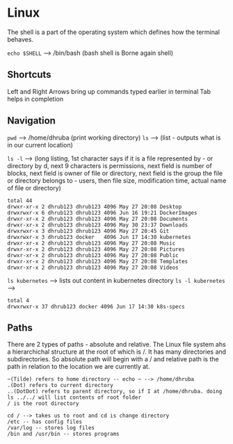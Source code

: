 # Linux

The shell is a part of the operating system which defines how the terminal behaves.

  `echo $SHELL` --> /bin/bash (bash shell is Borne again shell)

## Shortcuts
Left and Right Arrows bring up commands typed earlier in terminal
Tab helps in completion

## Navigation

`pwd` --> /home/dhruba (print working directory)
`ls` --> (list - outputs what is in our current location)

`ls -l` --> (long listing, 1st character says if it is a file represented by - or directory by d, next 9 characters is permissions, next field is number of blocks,
next field is owner of file or directory, next field is the group the file or directory belongs to - users, then file size, modification time, actual name of file 
or directory)
```
total 44
drwxr-xr-x 2 dhrub123 dhrub123 4096 May 27 20:08 Desktop
drwxrwxr-x 6 dhrub123 dhrub123 4096 Jun 16 19:21 DockerImages
drwxr-xr-x 2 dhrub123 dhrub123 4096 May 27 20:08 Documents
drwxr-xr-x 2 dhrub123 dhrub123 4096 May 30 23:37 Downloads
drwxrwxr-x 3 dhrub123 dhrub123 4096 May 27 20:45 Git
drwxrwxr-x 3 dhrub123 docker   4096 Jun 17 14:30 kubernetes
drwxr-xr-x 2 dhrub123 dhrub123 4096 May 27 20:08 Music
drwxr-xr-x 2 dhrub123 dhrub123 4096 May 27 20:08 Pictures
drwxr-xr-x 2 dhrub123 dhrub123 4096 May 27 20:08 Public
drwxr-xr-x 2 dhrub123 dhrub123 4096 May 27 20:08 Templates
drwxr-xr-x 2 dhrub123 dhrub123 4096 May 27 20:08 Videos
```

`ls kubernetes` --> lists out content in kubernetes directory
`ls -l kubernetes` --> 
```
total 4
drwxrwxr-x 37 dhrub123 docker 4096 Jun 17 14:30 k8s-specs
```

## Paths

There are 2 types of paths - absolute and relative.
The Linux file system ahs a hierarchichal structure at the root of which is /. It has many directories and subdirectories.
So absolute path will begin with a / and relative path is the path in relation to the location we are currently at.

```
~(Tilde) refers to home directory -- echo ~ --> /home/dhruba
.(Dot) refers to current directory
..(DotDot) refers to parent directory, so if I at /home/dhruba. doing ls ../../ will list contents of root folder
/ is the root directory
```
```
cd / --> takes us to root and cd is change directory
/etc -- has config files
/var/log -- stores log files
/bin and /usr/bin -- stores programs
```


